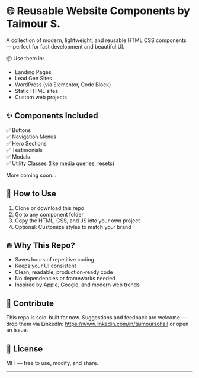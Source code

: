 # 🌐 Reusable Website Components by Taimour S.

A collection of modern, lightweight, and reusable HTML CSS components — perfect for fast development and beautiful UI.

📦 Use them in:
- Landing Pages
- Lead Gen Sites
- WordPress (via Elementor, Code Block)
- Static HTML sites
- Custom web projects

## ✨ Components Included

✅ Buttons  
✅ Navigation Menus  
✅ Hero Sections  
✅ Testimonials  
✅ Modals  
✅ Utility Classes (like media queries, resets)

More coming soon...

## 🚀 How to Use

1. Clone or download this repo
2. Go to any component folder
3. Copy the HTML, CSS, and JS into your own project
4. Optional: Customize styles to match your brand

## 🔥 Why This Repo?

- Saves hours of repetitive coding  
- Keeps your UI consistent  
- Clean, readable, production-ready code  
- No dependencies or frameworks needed  
- Inspired by Apple, Google, and modern web trends

## 🙌 Contribute

This repo is solo-built for now. Suggestions and feedback are welcome — drop them via LinkedIn: https://www.linkedin.com/in/taimoursohail or open an issue.

## 📄 License

MIT — free to use, modify, and share.

-----------------------------------------------------------------------